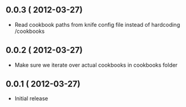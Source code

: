 ## 0.0.3 ( 2012-03-27)

* Read cookbook paths from knife config file instead of hardcoding /cookbooks

## 0.0.2 ( 2012-03-27)

* Make sure we iterate over actual cookbooks in cookbooks folder

## 0.0.1 ( 2012-03-27)

* Initial release
